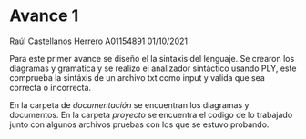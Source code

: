 # Avance 1

Raúl Castellanos Herrero
A01154891
01/10/2021

Para este primer avance se diseño el la sintaxis del lenguaje. Se crearon los diagramas y gramatica y se realizo el analizador sintáctico usando PLY, este comprueba la sintáxis de un archivo txt como input y valida que sea correcta o incorrecta.

En la carpeta de _documentación_ se encuentran los diagramas y documentos. En la carpeta _proyecto_ se encuentra el codigo de lo trabajado junto con algunos archivos pruebas con los que se estuvo probando.